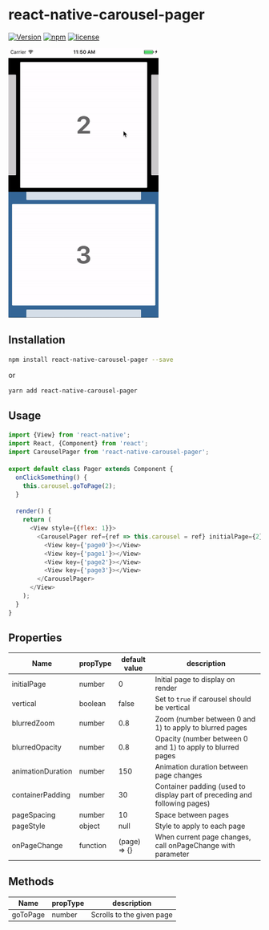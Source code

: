 # react-native-carousel-pager
[![Version](https://img.shields.io/npm/v/react-native-carousel-pager.svg)](https://www.npmjs.com/package/react-native-carousel-pager)
[![npm](https://img.shields.io/npm/dm/react-native-carousel-pager.svg)](https://www.npmjs.com/package/react-native-carousel-pager)
[![license](https://img.shields.io/github/license/mashape/apistatus.svg)]()

<p>
    <img src="./react-native-carousel-pager.gif" width="300">
</p>

## Installation
```bash
npm install react-native-carousel-pager --save
```
or
```bash
yarn add react-native-carousel-pager
```

## Usage
```js
import {View} from 'react-native';
import React, {Component} from 'react';
import CarouselPager from 'react-native-carousel-pager';

export default class Pager extends Component {
  onClickSomething() {
    this.carousel.goToPage(2);
  }

  render() {
    return (
      <View style={{flex: 1}}>
        <CarouselPager ref={ref => this.carousel = ref} initialPage={2} pageStyle={{backgroundColor: '#fff'}}>
          <View key={'page0'}></View>
          <View key={'page1'}></View>
          <View key={'page2'}></View>
          <View key={'page3'}></View>
        </CarouselPager>
      </View>
    );
  }
}
```

## Properties

Name | propType | default value | description
--- | --- | --- | ---
initialPage | number | 0 | Initial page to display on render
vertical | boolean | false | Set to `true` if carousel should be vertical
blurredZoom | number | 0.8 | Zoom (number between 0 and 1) to apply to blurred pages
blurredOpacity | number | 0.8 | Opacity (number between 0 and 1) to apply to blurred pages
animationDuration | number | 150 | Animation duration between page changes
containerPadding | number | 30 | Container padding (used to display part of preceding and following pages)
pageSpacing | number | 10 | Space between pages
pageStyle | object | null | Style to apply to each page
onPageChange | function | (page) => {} | When current page changes, call onPageChange with parameter

## Methods

Name | propType | description
--- | --- | ---
goToPage | number | Scrolls to the given page